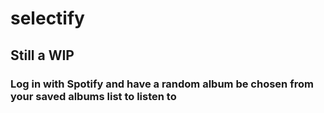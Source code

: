 # selectify
## Still a WIP
### Log in with Spotify and have a random album be chosen from your saved albums list to listen to
